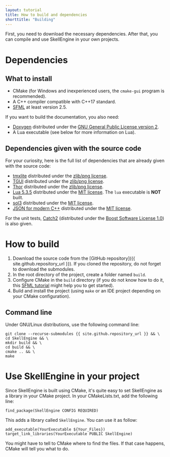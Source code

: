 ```yaml
---
layout: tutorial
title: How to build and dependencies
shorttitle: "Building"
---
```


First, you need to download the necessary dependencies. After that, you can compile and use SkellEngine in your own projects.

# Dependencies
## What to install
  - CMake (for Windows and inexperienced users, the `cmake-gui` program is recommended).
  - A C++ compiler compatible with C++17 standard.
  - [SFML](https://www.sfml-dev.org/) at least version 2.5.

If you want to build the documentation, you also need:
  - [Doxygen](http://www.stack.nl/~dimitri/doxygen/index.html) distributed under the [GNU General Public License version 2](https://opensource.org/licenses/GPL-2.0).
  - A Lua executable (see below for more information on Lua).

## Dependencies given with the source code
For your curiosity, here is the full list of dependencies that are already given with the source code:
  - [tmxlite](https://github.com/fallahn/tmxlite) distributed under the [zlib/png license](https://opensource.org/licenses/Zlib).
  - [TGUI](https://tgui.eu) distributed under the [zlib/png license](https://opensource.org/licenses/Zlib).
  - [Thor](http://www.bromeon.ch/libraries/thor/) distributed under the [zlib/png license](https://opensource.org/licenses/Zlib).
  - [Lua 5.3.5](https://www.lua.org/) distributed under the [MIT license](https://opensource.org/licenses/mit-license.html). The `lua` executable is **NOT** built.
  - [sol3](https://github.com/ThePhD/sol2) distributed under the [MIT license](https://opensource.org/licenses/mit-license.html).
  - [JSON for modern C++](https://github.com/nlohmann/json) distributed under the [MIT license](https://opensource.org/licenses/mit-license.html).

For the unit tests, [Catch2](https://github.com/catchorg/Catch2) (distributed under the [Boost Software License 1.0](https://opensource.org/licenses/BSL-1.0)) is also given.

# How to build
  1. Download the source code from the [GitHub repository]({{ site.github.repository_url }}). If you cloned the repository, do not forget to download the submodules.
  2. In the root directory of the project, create a folder named `build`.
  3. Configure CMake in the `build` directory (if you do not know how to do it, this [SFML tutorial](https://www.sfml-dev.org/tutorials/2.5/compile-with-cmake.php) might help you to get started).
  4. Build and install the project (using `make` or an IDE project depending on your CMake configuration).

## Command line
Under GNU/Linux distributions, use the following command line:
```
git clone --recurse-submodules {{ site.github.repository_url }} && \
cd SkellEngine && \
mkdir build && \
cd build && \
cmake .. && \
make
```

# Use SkellEngine in your project
Since SkellEngine is built using CMake, it's quite easy to set SkellEngine as a library in your CMake project. In your CMakeLists.txt, add the following line:

    find_package(SkellEngine CONFIG REQUIRED)

This adds a library called `SkellEngine`. You can use it as follow:

    add_executable(YourExecutable ${Your_Files})
    target_link_libraries(YourExecutable PUBLIC SkellEngine)

You might have to tell to CMake where to find the files. If that case happens, CMake will tell you what to do.